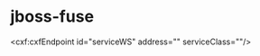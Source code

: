 # jboss-fuse
<?xml version="1.0" encoding="UTF-8"?>
<!--
    JBoss, Home of Professional Open Source
    Copyright 2014, Red Hat, Inc. and/or its affiliates, and individual
    contributors by the @authors tag. See the copyright.txt in the
    distribution for a full listing of individual contributors.

    Licensed under the Apache License, Version 2.0 (the "License");
    you may not use this file except in compliance with the License.
    You may obtain a copy of the License at
    http://www.apache.org/licenses/LICENSE-2.0
    Unless required by applicable law or agreed to in writing, software
    distributed under the License is distributed on an "AS IS" BASIS,
    WITHOUT WARRANTIES OR CONDITIONS OF ANY KIND, either express or implied.
    See the License for the specific language governing permissions and
    limitations under the License.
-->
<blueprint xmlns="http://www.osgi.org/xmlns/blueprint/v1.0.0"
	xmlns:xsi="http://www.w3.org/2001/XMLSchema-instance" xmlns:cxf="http://camel.apache.org/schema/blueprint/cxf"
	xmlns:cxf-core="http://cxf.apache.org/blueprint/core"
	xmlns:cm="http://aries.apache.org/blueprint/xmlns/blueprint-cm/v1.0.0"
	xsi:schemaLocation="
             http://www.osgi.org/xmlns/blueprint/v1.0.0
             http://www.osgi.org/xmlns/blueprint/v1.0.0/blueprint.xsd
             http://camel.apache.org/schema/blueprint/cxf 
             http://camel.apache.org/schema/blueprint/cxf/camel-cxf.xsd
             http://camel.apache.org/schema/blueprint 
             http://camel.apache.org/schema/blueprint/camel-blueprint.xsd">
             
<beans xmlns="http://www.springframework.org/schema/beans"
		xmlns:camel="http://camel.apache.org/schema/spring" xmlns:xsi="http://www.w3.org/2001/XMLSchema-instance"
		xsi:schemaLocation="http://www.springframework.org/schema/beans http://www.springframework.org/schema/beans/spring-beans-3.0.xsd
       http://camel.apache.org/schema/spring http://camel.apache.org/schema/spring/camel-spring.xsd">
  <cxf:cxfEndpoint id="serviceWS"
                   address=""
                   serviceClass=""/>
  
  <camelContext xmlns="http://camel.apache.org/schema/blueprint">
 
  </camelContext>
</beans>
</blueprint>
